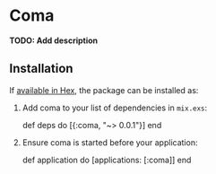 # Coma

**TODO: Add description**

## Installation

If [available in Hex](https://hex.pm/docs/publish), the package can be installed as:

  1. Add coma to your list of dependencies in `mix.exs`:

        def deps do
          [{:coma, "~> 0.0.1"}]
        end

  2. Ensure coma is started before your application:

        def application do
          [applications: [:coma]]
        end

